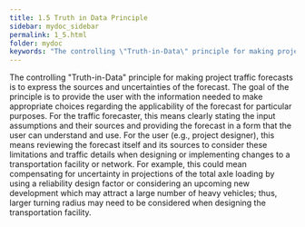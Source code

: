 ```yaml
---
title: 1.5 Truth in Data Principle
sidebar: mydoc_sidebar
permalink: 1_5.html
folder: mydoc
keywords: "The controlling \"Truth-in-Data\" principle for making project traffic forecasts is to express the sources and uncertainties of the forecast. The goal of the principle is to provide the user with the information needed to make appropriate choices regarding the applicability of the forecast for particular purposes. For the traffic forecaster, this means clearly stating the input assumptions and their sources and providing the forecast in a form that the user can understand and use. For the user (e.g., project designer), this means reviewing the forecast itself and its sources to consider these limitations and traffic details when designing or implementing changes to a transportation facility or network. For example, this could mean compensating for uncertainty in projections of the total axle loading by using a reliability design factor or considering an upcoming new development which may attract a large number of heavy vehicles; thus, larger turning radius may need to be considered when designing the transportation facility."
---
```



<style>
  div{text-align: justify;}
</style>

The controlling "Truth-in-Data" principle for making project traffic forecasts is to express the sources and uncertainties of the forecast. The goal of the principle is to provide the user with the information needed to make appropriate choices regarding the applicability of the forecast for particular purposes. For the traffic forecaster, this means clearly stating the input assumptions and their sources and providing the forecast in a form that the user can understand and use. For the user (e.g., project designer), this means reviewing the forecast itself and its sources to consider these limitations and traffic details when designing or implementing changes to a transportation facility or network. For example, this could mean compensating for uncertainty in projections of the total axle loading by using a reliability design factor or considering an upcoming new development which may attract a large number of heavy vehicles; thus, larger turning radius may need to be considered when designing the transportation facility.
